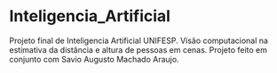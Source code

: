 # Inteligencia_Artificial
Projeto final de Inteligencia Artificial UNIFESP.
Visão computacional na estimativa da distância e altura de pessoas em cenas.
Projeto feito em conjunto com Savio Augusto Machado Araujo.
